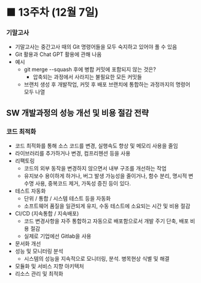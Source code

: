# ■ 13주차 (12월 7일)

### 기말고사

- 기말고사는 중간고사 때의 Git 명령어들을 모두 숙지하고 있어야 풀 수 있음
- Git 활용과 Chat GPT 활용에 관해 나옴
- 예시
    - git merge --squash 후에 병합 커밋에 포함되지 않는 것은?
        - 압축되는 과정에서 사라지는 불필요한 모든 커밋들
    - 브랜치 생성 후 개발작업, 커밋 후 배포 브랜치에 통합하는 과정까지의 명령어 모두 나열

## SW 개발과정의 성능 개선 및 비용 절감 전략

### 코드 최적화

- 코드 최적화를 통해 소스 코드를 변경, 실행속도 향상 및 메모리 사용을 줄임
- 라이브러리를 추가하거나 변경, 컴프리헨션 등을 사용
- 리팩토링
    - 코드의 외부 동작을 변경하지 않으면서 내부 구조를 개선하는 작업
    - 유지보수 용이하게 하거나, 버그 발생 가능성을 줄이거나, 함수 분리, 명시적 변수명 사용, 중복코드 제거, 가독성 증진 등이 있다.
- 테스트 자동화
    - 단위 / 통합 / 시스템 테스트 등을 자동화
    - 소프트웨어 품질을 일관되게 유지, 수동 테스트에 소요되는 시간 및 비용 절감
- CI/CD (지속통합 / 지속배포)
    - 코드 변경사항을 자주 통합하고 자동으로 배포함으로서 개발 주기 단축, 배포 비용 절감
    - 실제로 기업에선 Gitlab을 사용
- 문서화 개선
- 성능 및 모니터링 분석
    - 시스템의 성능을 지속적으로 모니터링, 분석. 병목현상 식별 및 해결
- 모듈화 및 서비스 지향 아키텍처
- 리소스 관리 및 최적화